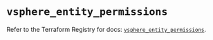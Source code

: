 # `vsphere_entity_permissions`

Refer to the Terraform Registry for docs: [`vsphere_entity_permissions`](https://registry.terraform.io/providers/hashicorp/vsphere/2.12.0/docs/resources/entity_permissions).
